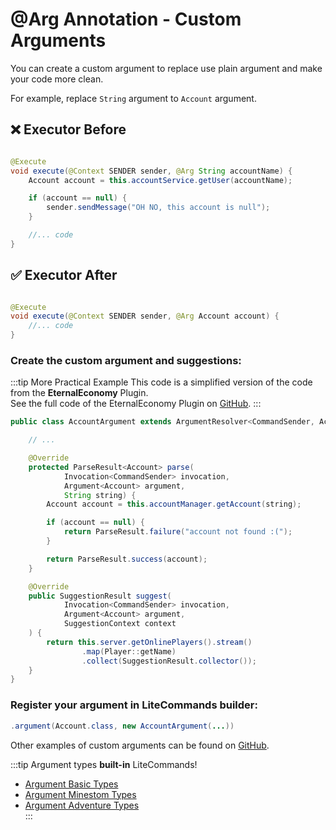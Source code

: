 # @Arg Annotation - Custom Arguments

You can create a custom argument to replace use plain argument and make your code more clean.

For example, replace `String` argument to `Account` argument.

## ❌ Executor Before

```java

@Execute
void execute(@Context SENDER sender, @Arg String accountName) {
    Account account = this.accountService.getUser(accountName);

    if (account == null) {
        sender.sendMessage("OH NO, this account is null");
    }

    //... code
}
```

## ✅ Executor After

```java

@Execute
void execute(@Context SENDER sender, @Arg Account account) {
    //... code
}
```

### Create the custom argument and suggestions:

:::tip More Practical Example
This code is a simplified version of the code from the **EternalEconomy** Plugin.  
See the full code of the EternalEconomy Plugin on [GitHub](https://github.com/EternalCodeTeam/EternalEconomy).
:::

```java
public class AccountArgument extends ArgumentResolver<CommandSender, Account> {

    // ...

    @Override
    protected ParseResult<Account> parse(
            Invocation<CommandSender> invocation,
            Argument<Account> argument,
            String string) {
        Account account = this.accountManager.getAccount(string);

        if (account == null) {
            return ParseResult.failure("account not found :(");
        }

        return ParseResult.success(account);
    }

    @Override
    public SuggestionResult suggest(
            Invocation<CommandSender> invocation,
            Argument<Account> argument,
            SuggestionContext context
    ) {
        return this.server.getOnlinePlayers().stream()
                .map(Player::getName)
                .collect(SuggestionResult.collector());
    }
}
```

### Register your argument in LiteCommands builder:

```java
.argument(Account.class, new AccountArgument(...))
```

Other examples of custom arguments can be found on [GitHub](https://github.com/Rollczi/LiteCommands/tree/master/examples/bukkit/src/main/java/dev/rollczi/example/bukkit/argument).

:::tip Argument types **built-in** LiteCommands!

-   [Argument Basic Types](../types/supported-basic-types.md) <br>
-   [Argument Minestom Types](../types/supported-types-minestom-extension.md) <br>
-   [Argument Adventure Types](../types/supported-types-adventure-extension.md) <br>
:::
